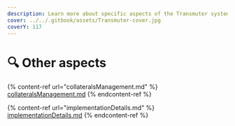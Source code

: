 ```yaml
---
description: Learn more about specific aspects of the Transmuter system
cover: ../../.gitbook/assets/Transmuter-cover.jpg
coverY: 117
---
```


# 🔍 Other aspects

{% content-ref url="collateralsManagement.md" %}
[collateralsManagement.md](collateralsManagement.md)
{% endcontent-ref %}

{% content-ref url="implementationDetails.md" %}
[implementationDetails.md](implementationDetails.md)
{% endcontent-ref %}
